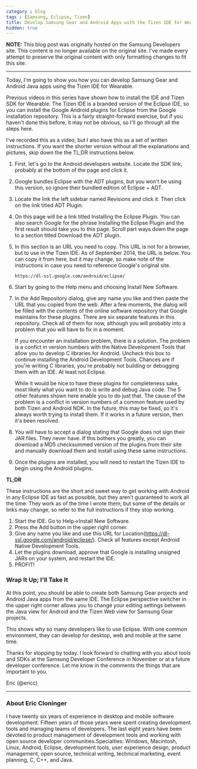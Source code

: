 ```yaml
---
category : blog
tags : [Samsung, Eclipse, Tizen]
title: Develop Samsung Gear and Android Apps with the Tizen IDE for Wearable
hidden: true
---
```

**NOTE:** This blog post was originally hosted on the Samsung Developers site. This content is no longer available on the original site. I've made every attempt to preserve the original content with only formatting changes to fit this site.

---

Today, I'm going to show you how you can develop Samsung Gear and
Android Java apps using the Tizen IDE for Wearable.

Previous videos in this series have shown how to install the IDE and
Tizen SDK for Wearable. The Tizen IDE is a branded version of the
Eclipse IDE, so you can install the Google Android plugins for Eclipse
from the Google installation repository. This is a fairly
straight-forward exercise, but if you haven't done this before, it may
not be obvious, so I'll go through all the steps here.

I've recorded this as a video, but I also have this as a set of written
instructions. If you want the shorter version without all the
explanations and pictures, skip down the the TL;DR instructions below.

1.  First, let's go to the Android developers website. Locate the SDK
    link, probably at the bottom of the page and click it.
2.  Google bundles Eclipse with the ADT plugins, but you won't be using
    this version, so ignore their bundled edition of Eclipse + ADT.
3.  Locate the link the left sidebar named Revisions and click it. Then
    click on the link titled ADT Plugin.
4.  On this page will be a link titled Installing the Eclipse Plugin.
    You can also search Google for the phrase Installing the Eclipse
    Plugin and the first result should take you to this page. Scroll
    part ways down the page to a section titled Download the ADT plugin.
5.  In this section is an URL you need to copy. This URL is not for a
    browser, but to use in the Tizen IDE. As of September 2014, the URL
    is below. You can copy it from here, but it may change, so make note
    of the instructions in case you need to reference Google's original
    site.

        https://dl-ssl.google.com/android/eclipse/

6.  Start by going to the Help menu and choosing Install New Software.
7.  In the Add Repository dialog, give any name you like and then paste
    the URL that you copied from the web. After a few moments, the
    dialog will be filled with the contents of the online software
    repository that Google maintains for these plugins. There are six
    separate features in this repository. Check all of them for now,
    although you will probably into a problem that you will have to fix
    in a moment.

    If you encounter an installation problem, there is a solution. The
    problem is a conflct in version numbers with the Native Development
    Tools that allow you to develop C libraries for Android. Uncheck
    this box to continue installing the Android Development Tools.
    Chances are if you're writing C libraries, you're probably not
    building or debugging them with an IDE. At least not Eclipse.
    
    While it would be nice to have these plugins for completeness sake,
    most likely what you want to do is write and debug Java code. The 5
    other features shown here enable you to do just that. The cause of
    the problem is a conflict in version numbers of a common feature
    used by both Tizen and Android NDK. In the future, this may be
    fixed, so it's always worth trying to install them. If it works in a
    future version, then it's been resolved.

8.  You will have to accept a dialog stating that Google does not sign
    their JAR files. They never have. If this bothers you greatly, you
    can download a MD5 checksummed version of the plugins from their
    site and manually download them and install using these same
    instructions.
9.  Once the plugins are installed, you will need to restart the Tizen
    IDE to begin using the Android plugins.

**TL;DR**

These instructions are the short and sweet way to get working with
Android in any Eclipse IDE as fast as possible, but they aren't
guaranteed to work all the time. They work as of the time I wrote them,
but some of the details or links may change, so refer to the full
instructions if they stop working.

1.  Start the IDE. Go to Help-&gt;Install New Software.
2.  Press the Add button in the upper right corner.
3.  Give any name you like and use this URL for
    Location(https://dl-ssl.google.com/android/eclipse/). Check all
    features except Android Native Development Tools.
4.  Let the plugins download, approve that Google is installing unsigned
    JARs on your system, and restart the IDE.
5.  PROFIT!

### Wrap It Up; I'll Take It

At this point, you should be able to create both Samsung Gear projects
and Android Java apps from the same IDE. The Eclipse perspective
switcher in the upper right corner allows you to change your editing
settings between the Java view for Android and the Tizen Web view for
Samsung Gear projects.

This shows why so many developers like to use Eclipse. With one common
environment, they can develop for desktop, web and mobile at the same
time.

Thanks for stopping by today. I look forward to chatting with you about
tools and SDKs at the Samsung Developer Conference in November or at a
future developer conference. Let me know in the comments the things that
are important to you.

Eric (@ericc)

------------------------------------------------------------------------

### About Eric Cloninger

I have twenty six years of experience in desktop and mobile software
development. Fifteen years of those years were spent creating
development tools and managing teams of developers. The last eight years
have been devoted to product management of development tools and working
with open source developer communities.Specialties: Windows, Macintosh,
Linux, Android, Eclipse, development tools, user experience design,
product management, open source, technical writing, technical marketing,
event planning, C, C++, and Java.
